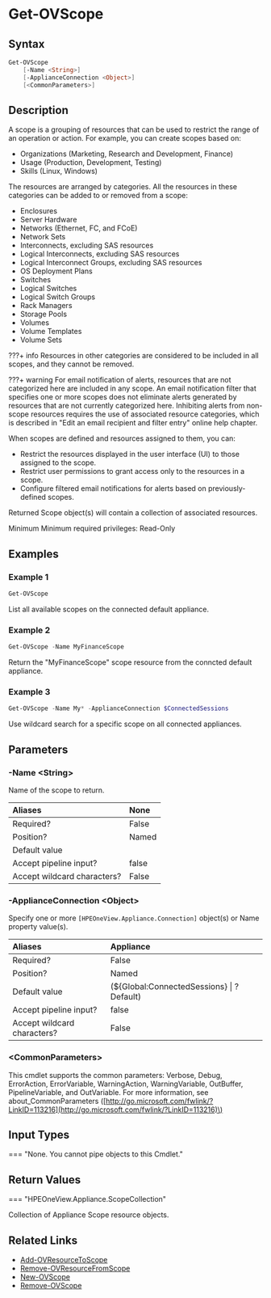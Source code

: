 ﻿---
description: Get Scope resource(s)
---

# Get-OVScope

## Syntax

```powershell
Get-OVScope
    [-Name <String>]
    [-ApplianceConnection <Object>]
    [<CommonParameters>]
```

## Description

A scope is a grouping of resources that can be used to restrict the range of an operation or action. For example, you can create scopes based on:

* Organizations (Marketing, Research and Development, Finance)
* Usage (Production, Development, Testing)
* Skills (Linux, Windows)

The resources are arranged by categories. All the resources in these categories can be added to or removed from a scope:

* Enclosures
* Server Hardware
* Networks (Ethernet, FC, and FCoE)
* Network Sets
* Interconnects, excluding SAS resources
* Logical Interconnects, excluding SAS resources
* Logical Interconnect Groups, excluding SAS resources
* OS Deployment Plans
* Switches
* Logical Switches
* Logical Switch Groups
* Rack Managers
* Storage Pools
* Volumes
* Volume Templates
* Volume Sets

???+ info
     Resources in other categories are considered to be included in all scopes, and they cannot be removed.


???+ warning
    For email notification of alerts, resources that are not categorized here are included in any scope. An email notification filter that specifies one or more scopes does not eliminate alerts generated by resources that are not currently categorized here.  Inhibiting alerts from non-scope resources requires the use of associated resource categories, which is described in "Edit an email recipient and filter entry" online help chapter.


When scopes are defined and resources assigned to them, you can:

* Restrict the resources displayed in the user interface (UI) to those assigned to the scope.
* Restrict user permissions to grant access only to the resources in a scope.
* Configure filtered email notifications for alerts based on previously-defined scopes.

Returned Scope object(s) will contain a collection of associated resources.

Minimum Minimum required privileges: Read-Only

## Examples

###  Example 1 

```powershell
Get-OVScope
```

List all available scopes on the connected default appliance.

###  Example 2 

```powershell
Get-OVScope -Name MyFinanceScope
```

Return the "MyFinanceScope" scope resource from the conncted default appliance.

###  Example 3 

```powershell
Get-OVScope -Name My* -ApplianceConnection $ConnectedSessions
```

Use wildcard search for a specific scope on all connected appliances.

## Parameters

### -Name &lt;String&gt;

Name of the scope to return.

| Aliases | None |
| :--- | :--- |
| Required? | False |
| Position? | Named |
| Default value |  |
| Accept pipeline input? | false |
| Accept wildcard characters? | False |

### -ApplianceConnection &lt;Object&gt;

Specify one or more `[HPEOneView.Appliance.Connection]` object(s) or Name property value(s).

| Aliases | Appliance |
| :--- | :--- |
| Required? | False |
| Position? | Named |
| Default value | (${Global:ConnectedSessions} &vert; ? Default) |
| Accept pipeline input? | false |
| Accept wildcard characters? | False |

### &lt;CommonParameters&gt;

This cmdlet supports the common parameters: Verbose, Debug, ErrorAction, ErrorVariable, WarningAction, WarningVariable, OutBuffer, PipelineVariable, and OutVariable. For more information, see about\_CommonParameters \([http://go.microsoft.com/fwlink/?LinkID=113216](http://go.microsoft.com/fwlink/?LinkID=113216)\)

## Input Types

=== "None.  You cannot pipe objects to this Cmdlet."
 

 

## Return Values

=== "HPEOneView.Appliance.ScopeCollection"
 
Collection of Appliance Scope resource objects.
 

## Related Links

* [Add-OVResourceToScope](add-ovresourcetoscope.md)
* [Remove-OVResourceFromScope](remove-ovresourcefromscope.md)
* [New-OVScope](new-ovscope.md)
* [Remove-OVScope](remove-ovscope.md)
